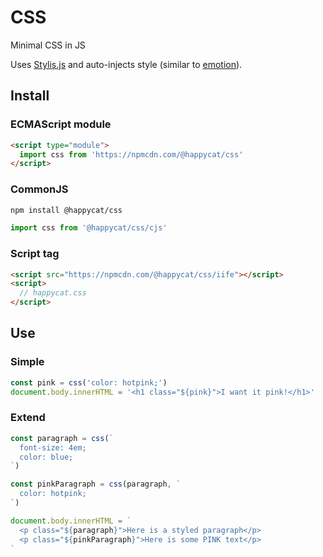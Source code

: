 # CSS

Minimal CSS in JS

Uses [Stylis.js](https://github.com/thysultan/stylis.js) and auto-injects style (similar to [emotion](https://github.com/emotion-js/emotion)).

## Install

### ECMAScript module

```html
<script type="module">
  import css from 'https://npmcdn.com/@happycat/css'
</script>
```

### CommonJS
```bash
npm install @happycat/css
```
```javascript
import css from '@happycat/css/cjs'
```

### Script tag

```html
<script src="https://npmcdn.com/@happycat/css/iife"></script>
<script>
  // happycat.css
</script>
```

## Use

### Simple

```javascript
const pink = css('color: hotpink;')
document.body.innerHTML = '<h1 class="${pink}">I want it pink!</h1>'
```

### Extend

```javascript
const paragraph = css(`
  font-size: 4em;
  color: blue;
`)

const pinkParagraph = css(paragraph, `
  color: hotpink;
`)

document.body.innerHTML = `
  <p class="${paragraph}">Here is a styled paragraph</p>
  <p class="${pinkParagraph}">Here is some PINK text</p>
`
```
